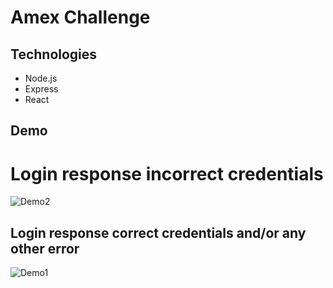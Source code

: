 # Amex Challenge

## Technologies

* Node.js
* Express
* React


## Demo

# Login response incorrect credentials
![Demo2](demoIncorrectLogin.png "Incorrect credentials")

## Login response correct credentials and/or any other error
![Demo1](demoCoorectCredentials.png "Correct credentials and/or any other error")
